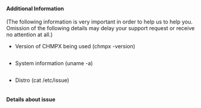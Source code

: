 #### Additional Information
(The following information is very important in order to help us to help you. Omission of the following details may delay your support request or receive no attention at all.)

- Version of CHMPX being used (chmpx -version)
 ```
 ```

- System information (uname -a)
 ```
 ```

- Distro (cat /etc/issue)
 ```
 ```

#### Details about issue

